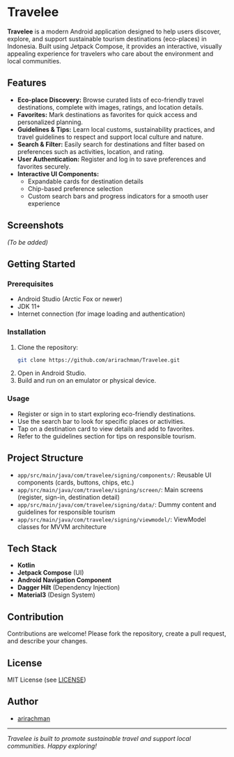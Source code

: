 # Travelee

**Travelee** is a modern Android application designed to help users discover, explore, and support sustainable tourism destinations (eco-places) in Indonesia. Built using Jetpack Compose, it provides an interactive, visually appealing experience for travelers who care about the environment and local communities.

## Features

- **Eco-place Discovery:** Browse curated lists of eco-friendly travel destinations, complete with images, ratings, and location details.
- **Favorites:** Mark destinations as favorites for quick access and personalized planning.
- **Guidelines & Tips:** Learn local customs, sustainability practices, and travel guidelines to respect and support local culture and nature.
- **Search & Filter:** Easily search for destinations and filter based on preferences such as activities, location, and rating.
- **User Authentication:** Register and log in to save preferences and favorites securely.
- **Interactive UI Components:** 
  - Expandable cards for destination details
  - Chip-based preference selection
  - Custom search bars and progress indicators for a smooth user experience

## Screenshots

*(To be added)*

## Getting Started

### Prerequisites

- Android Studio (Arctic Fox or newer)
- JDK 11+
- Internet connection (for image loading and authentication)

### Installation

1. Clone the repository:
   ```bash
   git clone https://github.com/arirachman/Travelee.git
   ```
2. Open in Android Studio.
3. Build and run on an emulator or physical device.

### Usage

- Register or sign in to start exploring eco-friendly destinations.
- Use the search bar to look for specific places or activities.
- Tap on a destination card to view details and add to favorites.
- Refer to the guidelines section for tips on responsible tourism.

## Project Structure

- `app/src/main/java/com/travelee/signing/components/`: Reusable UI components (cards, buttons, chips, etc.)
- `app/src/main/java/com/travelee/signing/screen/`: Main screens (register, sign-in, destination detail)
- `app/src/main/java/com/travelee/signing/data/`: Dummy content and guidelines for responsible tourism
- `app/src/main/java/com/travelee/signing/viewmodel/`: ViewModel classes for MVVM architecture

## Tech Stack

- **Kotlin**
- **Jetpack Compose** (UI)
- **Android Navigation Component**
- **Dagger Hilt** (Dependency Injection)
- **Material3** (Design System)

## Contribution

Contributions are welcome! Please fork the repository, create a pull request, and describe your changes.

## License

MIT License (see [LICENSE](LICENSE))

## Author

- [arirachman](https://github.com/arirachman)

---

*Travelee is built to promote sustainable travel and support local communities. Happy exploring!*

